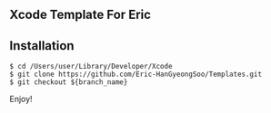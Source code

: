 ## Xcode Template For Eric


## Installation
```
$ cd /Users/user/Library/Developer/Xcode
$ git clone https://github.com/Eric-HanGyeongSoo/Templates.git
$ git checkout ${branch_name}
```

Enjoy!